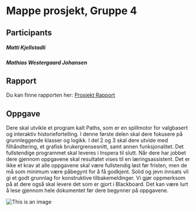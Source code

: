 # Mappe prosjekt, Gruppe 4
## Participants
##### Matti Kjellstadli
##### Mathias Westergaard Johansen

## Rapport
Du kan finne rapporten her: [Prosjekt Rapport](https://studntnu-my.sharepoint.com/:w:/r/personal/mattikj_ntnu_no/Documents/Prosjektrapport.docx?d=w665f537ee9644b7b9326e672d885b2b9&csf=1&web=1&e=F3k23o)
## Oppgave
Dere skal utvikle et program kalt Paths, som er en spillmotor for valgbasert og
interaktiv historiefortelling. I denne første delen skal dere fokusere på grunnleggende
klasser og logikk. I del 2 og 3 skal dere utvide med filhåndtering, et grafisk
brukergrensesnitt, samt annen funksjonalitet. Det fullstendige programmet skal
leveres i Inspera til slutt.
Når dere har jobbet dere gjennom oppgavene skal resultatet vises til en
læringsassistent. Det er ikke et krav at alle oppgavene skal være fullstendig løst før
fristen, men de må som minimum være påbegynt for å få godkjent. Solid og jevn
innsats vil gi et godt grunnlag for konstruktive tilbakemeldinger. Vi gjør oppmerksom
på at dere også skal levere det som er gjort i Blackboard.
Det kan være lurt å lese gjennom hele dokumentet før dere begynner på oppgavene.

![This is an image](https://www.svgrepo.com/download/503859/game.svg)
